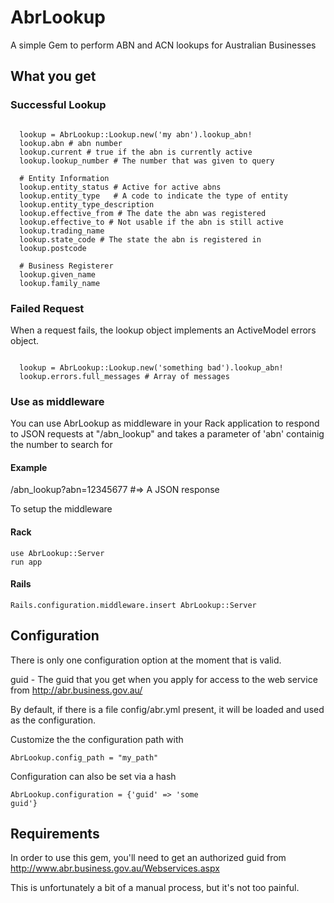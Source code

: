 # AbrLookup

A simple Gem to perform ABN and ACN lookups for Australian Businesses

## What you get

### Successful Lookup

<pre><code>
  lookup = AbrLookup::Lookup.new('my abn').lookup_abn!
  lookup.abn # abn number
  lookup.current # true if the abn is currently active
  lookup.lookup_number # The number that was given to query
  
  # Entity Information
  lookup.entity_status # Active for active abns
  lookup.entity_type   # A code to indicate the type of entity 
  lookup.entity_type_description
  lookup.effective_from # The date the abn was registered
  lookup.effective_to # Not usable if the abn is still active
  lookup.trading_name
  lookup.state_code # The state the abn is registered in
  lookup.postcode
  
  # Business Registerer
  lookup.given_name 
  lookup.family_name
</code></pre>

### Failed Request

When a request fails, the lookup object implements an ActiveModel errors
object.

<pre><code>
  lookup = AbrLookup::Lookup.new('something bad').lookup_abn!
  lookup.errors.full_messages # Array of messages
</code></pre>

### Use as middleware

You can use AbrLookup as middleware in your Rack application to respond
to JSON requests at "/abn\_lookup" and takes a parameter of 'abn'
containig the number to search for

#### Example

/abn\_lookup?abn=12345677 #=> A JSON response

To setup the middleware

#### Rack

<pre><code>use AbrLookup::Server
run app
</code></pre>

#### Rails

<pre><code>Rails.configuration.middleware.insert AbrLookup::Server</code></pre>



## Configuration

There is only one configuration option at the moment that is valid.

guid - The guid that you get when you apply for access to the web
service from http://abr.business.gov.au/

By default, if there is a file config/abr.yml present, it will be loaded
and used as the configuration.

Customize the the configuration path with
<pre><code>AbrLookup.config_path = "my_path"</code></pre>

Configuration can also be set via a hash
<pre><code>AbrLookup.configuration = {'guid' => 'some
guid'}</code></pre>

## Requirements

In order to use this gem, you'll need to get an authorized guid from http://www.abr.business.gov.au/Webservices.aspx

This is unfortunately a bit of a manual process, but it's not too
painful.
